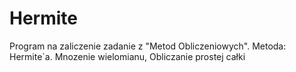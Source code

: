 Hermite
=======
Program na zaliczenie zadanie z "Metod Obliczeniowych".
Metoda: Hermite`a. Mnozenie wielomianu, Obliczanie prostej całki
